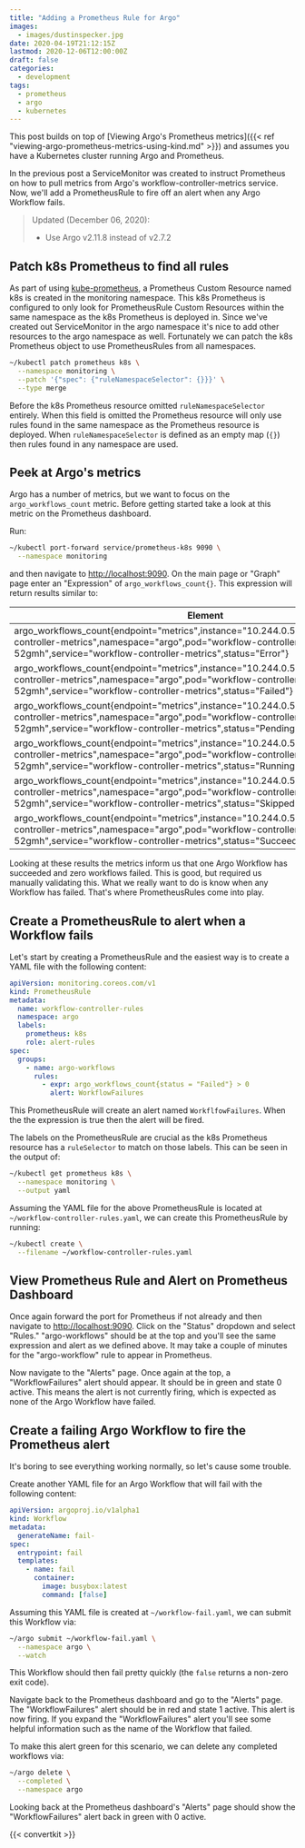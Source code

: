 ```yaml
---
title: "Adding a Prometheus Rule for Argo"
images:
  - images/dustinspecker.jpg
date: 2020-04-19T21:12:15Z
lastmod: 2020-12-06T12:00:00Z
draft: false
categories:
  - development
tags:
  - prometheus
  - argo
  - kubernetes
---
```


This post builds on top of
[Viewing Argo's Prometheus metrics]({{< ref "viewing-argo-prometheus-metrics-using-kind.md" >}})
and assumes you have a Kubernetes cluster running Argo and Prometheus.

In the previous post a ServiceMonitor was created to instruct Prometheus on how to pull
metrics from Argo's workflow-controller-metrics service. Now, we'll add a PrometheusRule to fire
off an alert when any Argo Workflow fails.

> Updated (December 06, 2020):
>
> - Use Argo v2.11.8 instead of v2.7.2

## Patch k8s Prometheus to find all rules

As part of using [kube-prometheus](https://github.com/coreos/kube-prometheus/tree/v0.3.0), a
Prometheus Custom Resource named k8s is created in the monitoring namespace. This k8s
Prometheus is configured to only look for PrometheusRule Custom Resources within the same
namespace as the k8s Prometheus is deployed in. Since we've created out ServiceMonitor in the
argo namespace it's nice to add other resources to the argo namespace as well. Fortunately we can
patch the k8s Prometheus object to use PrometheusRules from all namespaces.

```bash
~/kubectl patch prometheus k8s \
  --namespace monitoring \
  --patch '{"spec": {"ruleNamespaceSelector": {}}}' \
  --type merge
```

Before the k8s Prometheus resource omitted `ruleNamespaceSelector` entirely. When this field is
omitted the Prometheus resource will only use rules found in the same namespace as the
Prometheus resource is deployed. When `ruleNamespaceSelector` is defined as an empty
map (`{}`) then rules found in any namespace are used.

## Peek at Argo's metrics

Argo has a number of metrics, but we want to focus on the `argo_workflows_count` metric.
Before getting started take a look at this metric on the Prometheus dashboard.

Run:

```bash
~/kubectl port-forward service/prometheus-k8s 9090 \
  --namespace monitoring
```

and then navigate to [http://localhost:9090](http://localhost:9090). On the main page or "Graph"
page enter an "Expression" of `argo_workflows_count{}`. This expression will return
results similar to:

| Element                                                                                                                                                                                                                   | Value |
| ------------------------------------------------------------------------------------------------------------------------------------------------------------------------------------------------------------------------- | ----- |
| argo_workflows_count{endpoint="metrics",instance="10.244.0.5:9090",job="workflow-controller-metrics",namespace="argo",pod="workflow-controller-6fc987d8d-52gmh",service="workflow-controller-metrics",status="Error"}     | 0     |
| argo_workflows_count{endpoint="metrics",instance="10.244.0.5:9090",job="workflow-controller-metrics",namespace="argo",pod="workflow-controller-6fc987d8d-52gmh",service="workflow-controller-metrics",status="Failed"}    | 0     |
| argo_workflows_count{endpoint="metrics",instance="10.244.0.5:9090",job="workflow-controller-metrics",namespace="argo",pod="workflow-controller-6fc987d8d-52gmh",service="workflow-controller-metrics",status="Pending"}   | 0     |
| argo_workflows_count{endpoint="metrics",instance="10.244.0.5:9090",job="workflow-controller-metrics",namespace="argo",pod="workflow-controller-6fc987d8d-52gmh",service="workflow-controller-metrics",status="Running"}   | 0     |
| argo_workflows_count{endpoint="metrics",instance="10.244.0.5:9090",job="workflow-controller-metrics",namespace="argo",pod="workflow-controller-6fc987d8d-52gmh",service="workflow-controller-metrics",status="Skipped"}   | 0     |
| argo_workflows_count{endpoint="metrics",instance="10.244.0.5:9090",job="workflow-controller-metrics",namespace="argo",pod="workflow-controller-6fc987d8d-52gmh",service="workflow-controller-metrics",status="Succeeded"} | 1     |

Looking at these results the metrics inform us that one Argo Workflow has succeeded and zero
workflows failed. This is good, but required us manually validating this. What we really want to do
is know when any Workflow has failed. That's where PrometheusRules come into play.

## Create a PrometheusRule to alert when a Workflow fails

Let's start by creating a PrometheusRule and the easiest way is to create a YAML file with
the following content:

```yaml
apiVersion: monitoring.coreos.com/v1
kind: PrometheusRule
metadata:
  name: workflow-controller-rules
  namespace: argo
  labels:
    prometheus: k8s
    role: alert-rules
spec:
  groups:
    - name: argo-workflows
      rules:
        - expr: argo_workflows_count{status = "Failed"} > 0
          alert: WorkflowFailures
```

This PrometheusRule will create an alert named `WorkflfowFailures`. When
the the expression is true then the alert will be fired.

The labels on the PrometheusRule are crucial as the k8s Prometheus resource
has a `ruleSelector` to match on those labels. This can be seen in the output of:

```bash
~/kubectl get prometheus k8s \
  --namespace monitoring \
  --output yaml
```

Assuming the YAML file for the above PrometheusRule is located at
`~/workflow-controller-rules.yaml`, we can create this PrometheusRule by running:

```bash
~/kubectl create \
  --filename ~/workflow-controller-rules.yaml
```

## View Prometheus Rule and Alert on Prometheus Dashboard

Once again forward the port for Prometheus if not already and then navigate to
[http://localhost:9090](http://localhost:9090). Click on the "Status" dropdown and
select "Rules." "argo-workflows" should be at the top and you'll see the same expression and
alert as we defined above. It may take a couple of minutes for the "argo-workflow" rule to appear
in Prometheus.

Now navigate to the "Alerts" page. Once again at the top, a "WorkflowFailures" alert should
appear. It should be in green and state 0 active. This means the alert is not currently firing,
which is expected as none of the Argo Workflow have failed.

## Create a failing Argo Workflow to fire the Prometheus alert

It's boring to see everything working normally, so let's cause some trouble.

Create another YAML file for an Argo Workflow that will fail with the following content:

```yaml
apiVersion: argoproj.io/v1alpha1
kind: Workflow
metadata:
  generateName: fail-
spec:
  entrypoint: fail
  templates:
    - name: fail
      container:
        image: busybox:latest
        command: [false]
```

Assuming this YAML file is created at `~/workflow-fail.yaml`, we can submit this Workflow
via:

```bash
~/argo submit ~/workflow-fail.yaml \
  --namespace argo \
  --watch
```

This Workflow should then fail pretty quickly (the `false` returns a non-zero exit code).

Navigate back to the Prometheus dashboard and go to the "Alerts" page. The "WorkflowFailures"
alert should be in red and state 1 active. This alert is now firing. If you expand the
"WorkflowFailures" alert you'll see some helpful information such as the name of the Workflow
that failed.

To make this alert green for this scenario, we can delete any completed workflows via:

```bash
~/argo delete \
  --completed \
  --namespace argo
```

Looking back at the Prometheus dashboard's "Alerts" page should show the "WorkflowFailures"
alert back in green with 0 active.

{{< convertkit >}}
